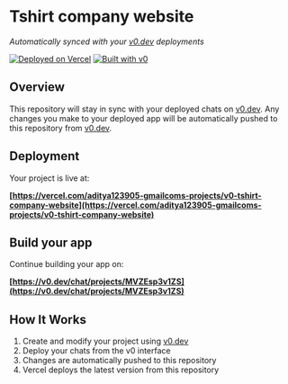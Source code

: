 # Tshirt company website

*Automatically synced with your [v0.dev](https://v0.dev) deployments*

[![Deployed on Vercel](https://img.shields.io/badge/Deployed%20on-Vercel-black?style=for-the-badge&logo=vercel)](https://vercel.com/aditya123905-gmailcoms-projects/v0-tshirt-company-website)
[![Built with v0](https://img.shields.io/badge/Built%20with-v0.dev-black?style=for-the-badge)](https://v0.dev/chat/projects/MVZEsp3v1ZS)

## Overview

This repository will stay in sync with your deployed chats on [v0.dev](https://v0.dev).
Any changes you make to your deployed app will be automatically pushed to this repository from [v0.dev](https://v0.dev).

## Deployment

Your project is live at:

**[https://vercel.com/aditya123905-gmailcoms-projects/v0-tshirt-company-website](https://vercel.com/aditya123905-gmailcoms-projects/v0-tshirt-company-website)**

## Build your app

Continue building your app on:

**[https://v0.dev/chat/projects/MVZEsp3v1ZS](https://v0.dev/chat/projects/MVZEsp3v1ZS)**

## How It Works

1. Create and modify your project using [v0.dev](https://v0.dev)
2. Deploy your chats from the v0 interface
3. Changes are automatically pushed to this repository
4. Vercel deploys the latest version from this repository
